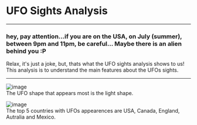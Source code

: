 # UFO Sights Analysis
----
### hey, pay attention...if you are on the USA, on July (summer), between 9pm and 11pm, be careful... Maybe there is an alien behind you :P

Relax, it's just a joke, but, thats what the UFO sights analysis shows to us! <br>
This analysis is to understand the main features about the UFOs sights.<br>

----

![image](https://github.com/gabrielslima1/UFO_Analysis/assets/142360639/6f3f0fc6-1ef1-448f-832c-b6ec63ca5c1a)<br>
The UFO shape that appears most is the light shape.<br>

![image](https://github.com/gabrielslima1/UFO_Analysis/assets/142360639/c1c92449-bb59-4646-90a9-b13321fed5e6)<br>
The top 5 countries with UFOs appearences are USA, Canada, England, Autralia and Mexico.<br>

